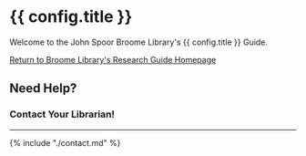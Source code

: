 # {{ config.title }}

Welcome to the John Spoor Broome Library's {{ config.title }} Guide.

[Return to Broome Library's Research Guide Homepage](https://library.csuci.edu/research/dbases-subject)

## Need Help?

### Contact Your Librarian!

---

{% include "./contact.md" %}